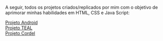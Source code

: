  A seguir, todos os projetos criados/replicados por mim com o objetivo de aprimorar minhas habilidades em HTML, CSS e Java Script:

<a href="https://arthurvini778.github.io/Meus-projetos/Projeto%20Android/android.html"> Projeto Android </a> <br>
<a href="https://arthurvini778.github.io/Meus-projetos/Projeto%20TEAL/index.html"> Projeto TEAL </a> <br>
<a href="https://arthurvini778.github.io/Meus-projetos/Projeto%20cordel/index.html"> Projeto Cordel </a> <br>
